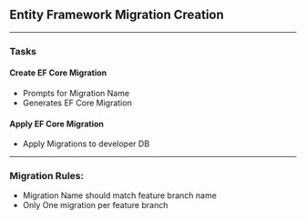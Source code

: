 

## Entity Framework Migration Creation
---
### Tasks
#### Create EF Core Migration
- Prompts for Migration Name
- Generates EF Core Migration

#### Apply EF Core Migration
- Apply Migrations to developer DB

---
### Migration Rules:
- Migration Name should match feature branch name 
- Only One migration per feature branch
